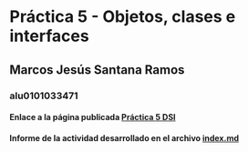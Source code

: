 # Práctica 5 - Objetos, clases e interfaces
## Marcos Jesús Santana Ramos
### alu0101033471
#### Enlace a la página publicada [Práctica 5 DSI](https://ull-esit-inf-dsi-2122.github.io/ull-esit-inf-dsi-21-22-prct05-objects-classes-interfaces-alu0101033471/)
#### Informe de la actividad desarrollado en el archivo [index.md](https://github.com/ULL-ESIT-INF-DSI-2122/ull-esit-inf-dsi-21-22-prct05-objects-classes-interfaces-alu0101033471/blob/main/index.md)
